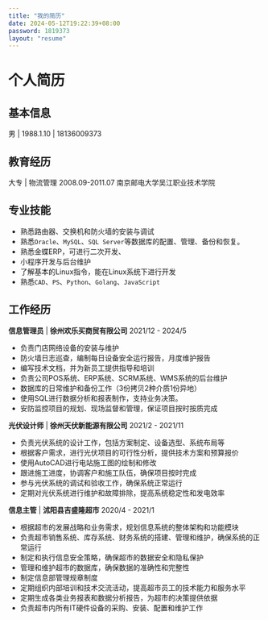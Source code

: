 ```yaml
---
title: "我的简历"
date: 2024-05-12T19:22:39+08:00
password: 1819373
layout: "resume"
---
```


# 个人简历
## 基本信息
男 | 1988.1.10 | 18136009373
## 教育经历
大专 | 物流管理
2008.09-2011.07 南京邮电大学吴江职业技术学院
## 专业技能
- 熟悉路由器、交换机和防火墙的安装与调试
- 熟悉`Oracle`、`MySQL`、`SQL Server`等数据库的配置、管理、备份和恢复。
- 熟悉金蝶ERP，可进行二次开发、
- 小程序开发与后台维护
- 了解基本的Linux指令，能在Linux系统下进行开发
- 熟悉`CAD`、`PS`、`Python`、`Golang`、`JavaScript`
## 工作经历
**信息管理员** | **徐州欢乐买商贸有限公司** 2021/12 - 2024/5
- 负责门店网络设备的安装与维护
- 防火墙日志巡查，编制每日设备安全运行报告，月度维护报告
- 编写技术文档，并为新员工提供指导和培训
- 负责公司POS系统、ERP系统、SCRM系统、WMS系统的后台维护
- 数据库的日常维护和备份工作（3份拷贝2种介质1份异地）
- 使用SQL进行数据分析和报表制作，支持业务决策。
- 安防监控项目的规划、现场监督和管理，保证项目按时按质完成

**光伏设计师** | **徐州天伏新能源有限公司** 2021/2 - 2021/11
- 负责光伏系统的设计工作，包括方案制定、设备选型、系统布局等
- 根据客户需求，进行光伏项目的可行性分析，提供技术方案和预算报价
- 使用AutoCAD进行电站施工图的绘制和修改
- 跟进施工进度，协调客户和施工队伍，确保项目按时完成
- 参与光伏系统的调试和验收工作，确保系统正常运行
- 定期对光伏系统进行维护和故障排除，提高系统稳定性和发电效率

**信息主管** | **沭阳县吉盛隆超市** 2020/4 - 2021/1
- 根据超市的发展战略和业务需求，规划信息系统的整体架构和功能模块
- 负责超市销售系统、库存系统、财务系统的搭建、管理和维护，确保系统的正常运行
- 制定和执行信息安全策略，确保超市的数据安全和隐私保护
- 管理和维护超市的数据库，确保数据的准确性和完整性
- 制定信息部管理规章制度
- 定期组织内部培训和技术交流活动，提高超市员工的技术能力和服务水平
- 定期生成各类业务报表和数据分析报告，为超市的决策提供依据
- 负责超市内所有IT硬件设备的采购、安装、配置和维护工作
